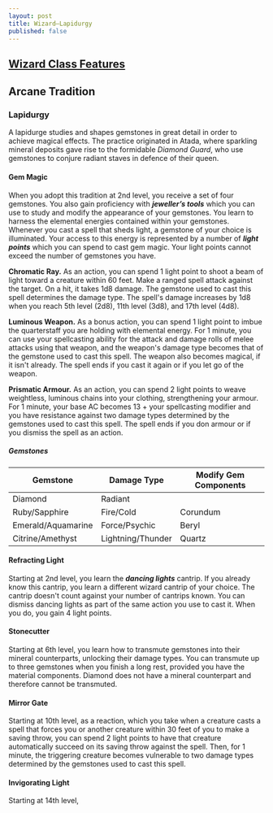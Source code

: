 ```yaml
---
layout: post
title: Wizard—Lapidurgy
published: false
---
```


## [**Wizard Class Features**](https://2014.5e.tools/classes.html#wizard_phb)

## **Arcane Tradition**

### Lapidurgy

A lapidurge studies and shapes gemstones in great detail in order to achieve magical effects. The practice originated in Atada, where sparkling mineral deposits gave rise to the formidable *Diamond Guard*, who use gemstones to conjure radiant staves in defence of their queen.

#### **Gem Magic**

When you adopt this tradition at 2nd level, you receive a set of four gemstones. You also gain proficiency with ***jeweller’s tools*** which you can use to study and modify the appearance of your gemstones. You learn to harness the elemental energies contained within your gemstones. Whenever you cast a spell that sheds light, a gemstone of your choice is illuminated. Your access to this energy is represented by a number of ***light points*** which you can spend to cast gem magic. Your light points cannot exceed the number of gemstones you have.

**Chromatic Ray.** As an action, you can spend 1 light point to shoot a beam of light toward a creature within 60 feet. Make a ranged spell attack against the target. On a hit, it takes 1d8 damage. The gemstone used to cast this spell determines the damage type. The spell's damage increases by 1d8 when you reach 5th level (2d8), 11th level (3d8), and 17th level (4d8).

**Luminous Weapon.** As a bonus action, you can spend 1 light point to imbue the quarterstaff you are holding with elemental energy. For 1 minute, you can use your spellcasting ability for the attack and damage rolls of melee attacks using that weapon, and the weapon's damage type becomes that of the gemstone used to cast this spell. The weapon also becomes magical, if it isn't already. The spell ends if you cast it again or if you let go of the weapon.

**Prismatic Armour.** As an action, you can spend 2 light points to weave weightless, luminous chains into your clothing, strengthening your armour. For 1 minute, your base AC becomes 13 + your spellcasting modifier and you have resistance against two damage types determined by the gemstones used to cast this spell. The spell ends if you don armour or if you dismiss the spell as an action.

##### Gemstones

| Gemstone           | Damage Type       | Modify Gem Components |
| ------------------ | ----------------- | --------------------- |
| Diamond            | Radiant           |                       |
| Ruby/Sapphire      | Fire/Cold         | Corundum              |
| Emerald/Aquamarine | Force/Psychic     | Beryl                 |
| Citrine/Amethyst   | Lightning/Thunder | Quartz                |

#### **Refracting Light**

Starting at 2nd level, you learn the ***dancing lights*** cantrip. If you already know this cantrip, you learn a different wizard cantrip of your choice. The cantrip doesn't count against your number of cantrips known. You can dismiss dancing lights as part of the same action you use to cast it. When you do, you gain 4 light points.

#### **Stonecutter**

Starting at 6th level, you learn how to transmute gemstones into their mineral counterparts, unlocking their damage types. You can transmute up to three gemstones when you finish a long rest, provided you have the material components. Diamond does not have a mineral counterpart and therefore cannot be transmuted.

#### **Mirror Gate**

Starting at 10th level, as a reaction, which you take when a creature casts a spell that forces you or another creature within 30 feet of you to make a saving throw, you can spend 2 light points to have that creature automatically succeed on its saving throw against the spell. Then, for 1 minute, the triggering creature becomes vulnerable to two damage types determined by the gemstones used to cast this spell.

#### **Invigorating Light**

Starting at 14th level,
